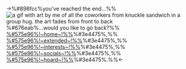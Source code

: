 ->%#898fcc%you've reached the end...%%
![a gif with art by me of all the coworkers from knuckle sandwich in a group hug. the art fades from front to back](https://i.postimg.cc/d19MhG8M/coworkers-hug.gif)
%#676eab%...would you like to go back?%%
[%#575e96%!~home~!%%](home)%#3e4475%,%% [%#575e96%!~extended~!%%](fun)%#3e4475%,%% [%#575e96%!~interests~!%%](dork)%#3e4475%,%% [%#575e96%!~socials~!%%](pIaza)%#3e4475%,%% [%#575e96%!~hoard~!%%](FAlREH)%#3e4475%.%%<-